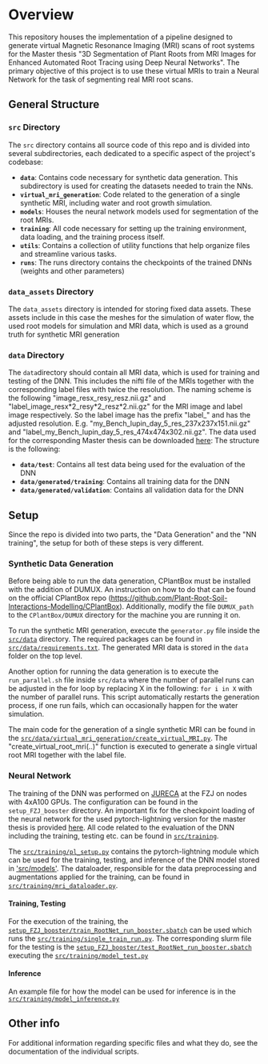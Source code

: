 # Overview

This repository houses the implementation of a pipeline designed to generate virtual Magnetic Resonance Imaging (MRI) scans of root systems for the Master thesis "3D Segmentation of Plant Roots from MRI Images for Enhanced Automated Root Tracing using Deep Neural Networks". The primary objective of this project is to use these virtual MRIs to train a Neural Network for the task of segmenting real MRI root scans.

## General Structure

### `src` Directory

The `src` directory contains all source code of this repo and is divided into several subdirectories, each dedicated to a specific aspect of the project's codebase:
- **`data`**: Contains code necessary for synthetic data generation. This subdirectory is used for creating the datasets needed to train the NNs.
- **`virtual_mri_generation`**: Code related to the generation of a single synthetic MRI, including water and root growth simulation.
- **`models`**: Houses the neural network models used for segmentation of the root MRIs.
- **`training`**: All code necessary for setting up the training environment, data loading, and the training process itself.
- **`utils`**: Contains a collection of utility functions that help organize files and streamline various tasks.
- **`runs`**: The runs directory contains the checkpoints of the trained DNNs (weights and other parameters)
  
### `data_assets` Directory

The `data_assets` directory is intended for storing fixed data assets. These assets include in this case the meshes for the simulation of water flow, the used root models for simulation and MRI data, which is used as a ground truth for synthetic MRI generation


### `data` Directory

The `data`directory should contain all MRI data, which is used for training and testing of the DNN. This includes the nifti file of the MRIs together with the corresponding label files with twice the resolution. The naming scheme is the following "image_resx_resy_resz.nii.gz" and "label_image_resx\*2_resy\*2_resz\*2.nii.gz" for the MRI image and label image respectively. So the label image has the prefix "label_" and has the adjusted resolution. E.g. "my_Bench_lupin_day_5_res_237x237x151.nii.gz" and "label_my_Bench_lupin_day_5_res_474x474x302.nii.gz". The data used for the corresponding Master thesis can be downloaded [here](https://zenodo.org/records/12806033):
The structure is the following:
- **`data/test`**: Contains all test data being used for the evaluation of the DNN
- **`data/generated/training`**: Contains all training data for the DNN
- **`data/generated/validation`**: Contains all validation data for the DNN

## Setup

Since the repo is divided into two parts, the "Data Generation" and the "NN training", the setup for both of these steps is very different. 

### Synthetic Data Generation

Before being able to run the data generation, CPlantBox must be installed with the addition of DUMUX. An instruction on how to do that can be found on the official CPlantBox repo (https://github.com/Plant-Root-Soil-Interactions-Modelling/CPlantBox).
Additionally, modify the file `DUMUX_path` to the `CPlantBox/DUMUX` directory for the machine you are running it on.

To run the synthetic MRI generation, execute the `generator.py` file inside the [`src/data`](src/data) directory. The required packages can be found in [`src/data/requirements.txt`](src/data/requirements.txt). The generated MRI data is stored in the `data` folder on the top level.

Another option for running the data generation is to execute the `run_parallel.sh` file inside `src/data` where the number of parallel runs can be adjusted in the for loop by replacing X in the following: `for i in X` with the number of parallel runs. This script automatically restarts the generation process, if one run fails, which can occasionally happen for the water simulation.

The main code for the generation of a single synthetic MRI can be found in the [`src/data/virtual_mri_generation/create_virtual_MRI.py`](src/data/virtual_mri_generation/create_virtual_MRI.py). The "create_virtual_root_mri(..)" function is executed to generate a single virtual root MRI together with the label file. 

### Neural Network

The training of the DNN was performed on [JURECA](https://doi.org/10.17815/jlsrf-4-121-1) at the FZJ on nodes with 4xA100 GPUs. The configuration can be found in the `setup_FZJ_booster` directory. An important fix for the checkpoint loading of the neural network for the used pytorch-lightning version for the master thesis is provided [here](https://github.com/Lightning-AI/pytorch-lightning/issues/13695). All code related to the evaluation of the DNN including the training, testing etc. can be found in [`src/training`](src/training). 

The [`src/training/pl_setup.py`](src/training/pl_setup.py) contains the pytorch-lightning module which can be used for the training, testing, and inference of the DNN model stored in ['src/models'](src/models). The dataloader, responsible for the data preprocessing and augmentations applied for the training, can be found in [`src/training/mri_dataloader.py`](src/training/mri_dataloader.py). 

#### Training, Testing

For the execution of the training, the [`setup_FZJ_booster/train_RootNet_run_booster.sbatch`](setup_FZJ_booster/train_RootNet_run_booster.sbatch) can be used which runs the [`src/training/single_train_run.py`](src/training/single_train_run.py). 
The corresponding slurm file for the testing is the [`setup_FZJ_booster/test_RootNet_run_booster.sbatch`](setup_FZJ_booster/test_RootNet_run_jureca_test.sbatch) executing the [`src/training/model_test.py`](src/training/model_test.py)

#### Inference

An example file for how the model can be used for inference is in the [`src/training/model_inference.py`](src/training/model_inference.py)

## Other info

For additional information regarding specific files and what they do, see the documentation of the individual scripts. 